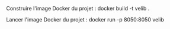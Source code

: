 Construire l'image Docker du projet : 
docker build -t velib .

Lancer l'image Docker du projet :
docker run -p 8050:8050 velib
